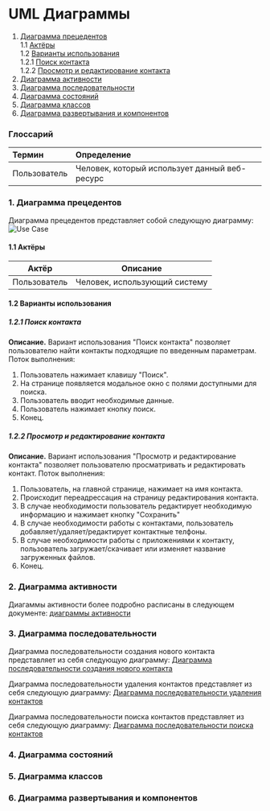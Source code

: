# UML Диаграммы
1. [Диаграмма прецедентов](#6)<br>
1.1 [Актёры](#6.1)<br>
1.2 [Варианты использования](#6.2)<br>
1.2.1 [Поиск контакта](#6.2.1)<br>
1.2.2 [Просмотр и редактирование контакта](#6.2.2)<br>
2. [Диаграмма активности](#2)
3. [Диаграмма последовательности](#3)
4. [Диаграмма состояний](#4)
5. [Диаграмма классов](#5)
6. [Диаграмма развертывания и компонентов](#6)

### Глоссарий 

|Термин|Определение|
|:---|:---|
|Пользователь|Человек, который использует данный веб-ресурс|

### 1. Диаграмма прецедентов<a name="1"></a>
Диаграмма прецедентов представляет собой следующую диаграмму: 
![Use Case](https://github.com/evgenyv13/ContBook/blob/master/docs/Project%20Documentation/UMLDiagrams/IMG/usecase.png)
#### 1.1 Актёры<a name="1.1"></a>
Актёр | Описание
--- | ---
Пользователь|Человек, использующий систему

#### 1.2 Варианты использования<a name="1.2"></a>
##### 1.2.1 Поиск контакта<a name="1.2.1"></a>
**Описание.** Вариант использования "Поиск контакта" позволяет пользователю найти контакты подходящие по введенным параметрам.
Поток выполнения:
1. Пользователь нажимает клавишу "Поиск".
2. На странице появляется модальное окно с полями доступными для поиска.
3. Пользователь вводит необходимые данные.
4. Пользователь нажимает кнопку поиск.
5. Конец.
##### 1.2.2 Просмотр и редактирование контакта<a name="1.2.2"></a>
**Описание.** Вариант использования "Просмотр и редактирование контакта" позволяет пользователю просматривать и редактировать контакт.
Поток выполнения:
1. Пользователь, на главной странице, нажимает на имя контакта.
2. Происходит переадрессация на страницу редактирования контакта.
3. В случае необходимости пользователь редактирует необходимую информацию и нажимает кнопку "Сохранить"
4. В случае необходимости работы с контактами, пользователь добавляет/удаляет/редактирует контактные телфоны.
5. В случае необходимости работы с приложениями к контакту, пользователь загружает/скачивает или изменяет название загруженных файлов.
6. Конец.

### 2. Диаграмма активности<a name="2"></a>
Диагаммы активности более подробно расписаны в следующем документе: [диаграммы активности](https://github.com/evgenyv13/ContBook/blob/master/docs/Project%20Documentation/UMLDiagrams/IMG/Activity%20Diagram/README.md)
 
### 3. Диаграмма последовательности<a name="3"></a>
Диаграмма последовательности создания нового контакта представляет из себя следующую диаграмму:
[Диаграмма последовательности создания нового контакта](https://github.com/evgenyv13/ContBook/blob/master/docs/Project%20Documentation/UMLDiagrams/IMG/Sequence%20Diagram/createContact.png)

Диаграмма последовательности удаления контактов представляет из себя следующую диаграмму:
[Диаграмма последовательности удаления контактов](https://github.com/evgenyv13/ContBook/blob/master/docs/Project%20Documentation/UMLDiagrams/IMG/Sequence%20Diagram/deleteContact.png)

Диаграмма последовательности поиска контактов представляет из себя следующую диаграмму:
[Диаграмма последовательности поиска контактов](https://github.com/evgenyv13/ContBook/blob/master/docs/Project%20Documentation/UMLDiagrams/IMG/Sequence%20Diagram/findContact.png)

### 4. Диаграмма состояний<a name="4"></a>

### 5. Диаграмма классов<a name="5"></a>

### 6. Диаграмма развертывания и компонентов<a name="6"></a>

